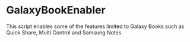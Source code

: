 # GalaxyBookEnabler
This script enables some of the features limited to Galaxy Books such as Quick Share, Multi Control and Samsung Notes

